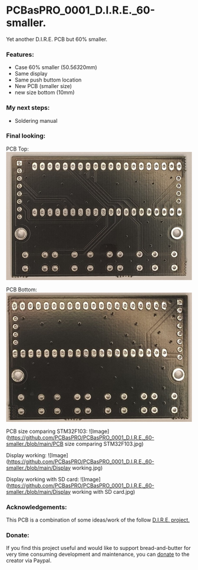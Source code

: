 # PCBasPRO_0001_D.I.R.E._60-smaller.
Yet another D.I.R.E. PCB but 60% smaller.

### **Features:**
- Case 60% smaller (50.5*63*20mm)
- Same display
- Same push buttom location
- New PCB (smaller size)
- new size bottom (10mm)

 ### **My next steps:**
- Soldering manual


### **Final looking:**

PCB Top:
![Image](https://github.com/PCBasPRO/PCBasPRO_0001_D.I.R.E._60-smaller./blob/main/Top.jpg)

PCB Bottom:
![Image](https://github.com/PCBasPRO/PCBasPRO_0001_D.I.R.E._60-smaller./blob/main/Bottom.jpg)

PCB size comparing STM32F103:
![Image](https://github.com/PCBasPRO/PCBasPRO_0001_D.I.R.E._60-smaller./blob/main/PCB size comparing STM32F103.jpg)

Display working:
![Image](https://github.com/PCBasPRO/PCBasPRO_0001_D.I.R.E._60-smaller./blob/main/Display working.jpg)

Display working with SD card:
![Image](https://github.com/PCBasPRO/PCBasPRO_0001_D.I.R.E._60-smaller./blob/main/Display working with SD card.jpg)

### **Acknowledgements:**

This PCB is a combination of some ideas/work of the follow [D.I.R.E. project.](https://gbatemp.net/threads/disney-infinity-lego-dimensions-skylanders-base-emulator-project-d-i-r-e.593292/) 

### **Donate:**

If you find this project useful and would like to support bread-and-butter for very time consuming development and maintenance, you can [donate](https://www.paypal.com/donate/?hosted_button_id=CDQSZKZBMZTBL)  to the creator via Paypal.

